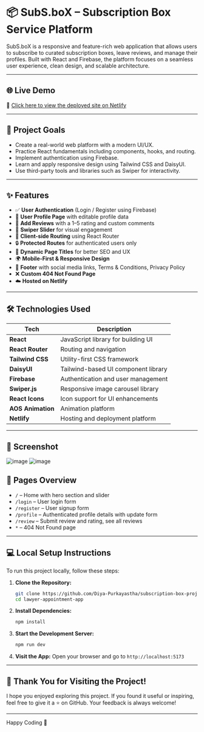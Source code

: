 # 📦 SubS.boX – Subscription Box Service Platform

SubS.boX is a responsive and feature-rich web application that allows users to subscribe to curated subscription boxes, leave reviews, and manage their profiles. Built with React and Firebase, the platform focuses on a seamless user experience, clean design, and scalable architecture.

---

## 🌐 Live Demo

🚀 [Click here to view the deployed site on Netlify](https://subsbox-site.netlify.app/)

---

## 🎯 Project Goals

- Create a real-world web platform with a modern UI/UX.
- Practice React fundamentals including components, hooks, and routing.
- Implement authentication using Firebase.
- Learn and apply responsive design using Tailwind CSS and DaisyUI.
- Use third-party tools and libraries such as Swiper for interactivity.

---

## ✨ Features

- ✅ **User Authentication** (Login / Register using Firebase)
- 👤 **User Profile Page** with editable profile data
- 📝 **Add Reviews** with a 1–5 rating and custom comments
- 🎥 **Swiper Slider** for visual engagement
- 🧭 **Client-side Routing** using React Router
- 🔒 **Protected Routes** for authenticated users only
- 🌈 **Dynamic Page Titles** for better SEO and UX
- 🌍 **Mobile-First & Responsive Design**
- 🦶 **Footer** with social media links, Terms & Conditions, Privacy Policy
- ❌ **Custom 404 Not Found Page**
- ☁️ **Hosted on Netlify**

---

## 🛠️ Technologies Used

| Tech          | Description |
|---------------|-------------|
| **React**     | JavaScript library for building UI |
| **React Router** | Routing and navigation |
| **Tailwind CSS** | Utility-first CSS framework |
| **DaisyUI**   | Tailwind-based UI component library |
| **Firebase**  | Authentication and user management |
| **Swiper.js** | Responsive image carousel library |
| **React Icons** | Icon support for UI enhancements |
| **AOS Animation**   | Animation platform |
| **Netlify**   | Hosting and deployment platform |

---
##  📸 Screenshot
![image](https://github.com/user-attachments/assets/4823a998-b1f7-41ac-8fa2-18be91a9cc23)
![image](https://github.com/user-attachments/assets/beb2a8af-a9d6-4daa-a42c-1c90d15e8d4b)



## 🧾 Pages Overview

- `/` – Home with hero section and slider
- `/login` – User login form
- `/register` – User signup form
- `/profile` – Authenticated profile details with update form
- `/review` – Submit review and rating, see all reviews
- `*` – 404 Not Found page

---

## 💻 Local Setup Instructions

To run this project locally, follow these steps:

1. **Clone the Repository:**

   ```bash
   git clone https://github.com/Diya-Purkayastha/subscription-box-project.git
   cd lawyer-appointment-app
   ```

2. **Install Dependencies:**

   ```bash
   npm install
   ```

3. **Start the Development Server:**

   ```bash
   npm run dev
   ```

4. **Visit the App:**
   Open your browser and go to `http://localhost:5173`

---

## 🙌 Thank You for Visiting the Project!

I hope you enjoyed exploring this project. If you found it useful or inspiring, feel free to give it a ⭐ on GitHub. Your feedback is always welcome!

---

Happy Coding 🚀



